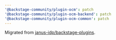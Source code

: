 ```yaml
---
'@backstage-community/plugin-ocm': patch
'@backstage-community/plugin-ocm-backend': patch
'@backstage-community/plugin-ocm-common': patch
---
```


Migrated from [janus-idp/backstage-plugins](https://github.com/janus-idp/backstage-plugins).
